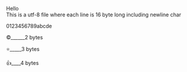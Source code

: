 Hello          
This is a utf-8
file where each
line is 16 byte
long including 
newline char   
               
0123456789abcde
               
©______2 bytes
               
⭐_____3 bytes
               
👍____4 bytes
               
